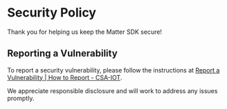 # Security Policy

Thank you for helping us keep the Matter SDK secure!

## Reporting a Vulnerability

To report a security vulnerability, please follow the instructions at
[Report a Vulnerability | How to Report - CSA-IOT](https://csa-iot.org/vulnerability-reporting/).

We appreciate responsible disclosure and will work to address any issues
promptly.

